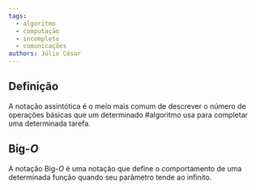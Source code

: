 ```yaml
---
tags:
  - algoritmo
  - computação
  - incompleto
  - comunicações
authors: Júlio César
---
```

## Definição

A notação assintótica é o meio mais comum de descrever o número de operações básicas que um determinado #algoritmo usa para completar uma determinada tarefa.

## Big-$O$

A notação Big-$O$ é uma notação que define o comportamento de uma determinada função quando seu parâmetro tende ao infinito.